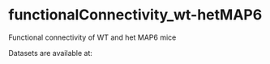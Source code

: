 # functionalConnectivity_wt-hetMAP6
Functional connectivity of WT and het MAP6 mice

Datasets are available at:
